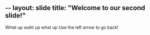 --
layout: slide
title: "Welcome to our second slide!"
--
WHat up waht up what up
Use the left arrow to go back!
